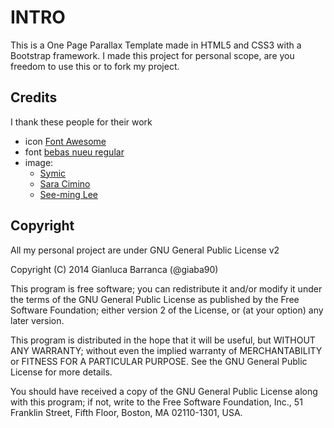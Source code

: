 INTRO
=====
This is a One Page Parallax Template made in HTML5 and CSS3 with a Bootstrap framework.
I made this project for personal scope, are you freedom to use this or to fork my project.

Credits
-------
I thank these people for their work

+ icon [Font Awesome](http://fortawesome.github.io/Font-Awesome/)
+ font [bebas nueu regular](http://www.dafont.com/it/bebas-neue.font)
+ image:
	- [Symic](https://www.flickr.com/photos/symic/3291665256/sizes/s/)
	- [Sara Cimino](https://www.flickr.com/photos/saracimino/3916476954/sizes/n/)
	- [See-ming Lee ](https://www.flickr.com/photos/seeminglee/4365575428/in/photolist-7DLHtS-bjKgjE-dkzgdq-bAQEi5-nwL8WU-Bns88-bXyZus-7GmQUb-9Q5fin-81qzkc-7MKd2G-8naL5J-a47cHV-4pYEv9-4pUuCR-4pUAv2-4pUvDi-y4HsS-83MGHs-hMzbzM-fusQjN-cDj1tu-bmRh2E-miKTv-cUx7pG-5cFxde-nQK1Vq-fehpTR-9WZQPX-e3eqvr-7mg2cv-cfZr7-dWz8ZN-nwKhQ4-9eomfE-5V7asX-9wVmXY-bXz8bA-ngBMZA-doLdQm-jAyAfr-4pYwHy-oYPan-onbNkM-8U1ADR-dJruXu-97VfF6-ddQ6Qw-e5hdiR-edZUNj)


Copyright
---------
All my personal project are under GNU General Public License v2

Copyright (C) 2014  Gianluca Barranca (@giaba90)

This program is free software; you can redistribute it and/or
modify it under the terms of the GNU General Public License
as published by the Free Software Foundation; either version 2
of the License, or (at your option) any later version.

This program is distributed in the hope that it will be useful,
but WITHOUT ANY WARRANTY; without even the implied warranty of
MERCHANTABILITY or FITNESS FOR A PARTICULAR PURPOSE.  See the
GNU General Public License for more details.

You should have received a copy of the GNU General Public License
along with this program; if not, write to the Free Software
Foundation, Inc., 51 Franklin Street, Fifth Floor, Boston, MA  02110-1301, USA.
